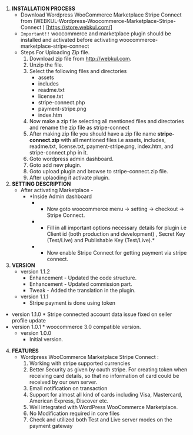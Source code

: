 1. **INSTALLATION PROCESS**
	* Download Wordpress WooCommerce Marketplace Stripe Connect from (WEBKUL-Wordpress-Woocommerce-Marketplace-Stripe-Connect ) [https://store.webkul.com/]
	* ```Important!!``` woocommerce and marketplace plugin should be installed and activated before activating woocommerce-marketplace-stripe-connect
	* Steps For Uploading Zip file.
		1. Download zip file from http://webkul.com.
		2. Unzip the file.
		3. Select the following files and directories
			* assets
			* includes
			* readme.txt
			* license.txt
			* stripe-connect.php
			* payment-stripe.png
			* index.htm
		4. Now make a zip file selecting all mentioned files and directories and rename the zip file as stripe-connect
		5. After making zip file you should have a zip file name **stripe-connect.zip** with all mentioned files i.e assets, includes, readme.txt, license.txt, payment-stripe.png, index.htm, and stripe-connect.php in it.
		6. Goto wordpress admin dashboard.
		7. Goto add new plugin.
		8. Goto upload plugin and browse to stripe-connect.zip file.
		9. After uplaoding it activate plugin.
2. **SETTING DESCRIPTION**
	* After activating Marketplace -
		* *Inside Admin dashboard
			* * Now goto woocommerce menu -> setting -> checkout -> Stripe Connect.
			* * Fill in all important options necessary details for plugin i.e Client id (both production and development) , Secret Key (Test/Live) and Publishable Key (Test/Live).*
			* * Now enable Stripe Connect for getting payment via stripe connect.
3. **VERSION**
	* version 1.1.2
		* Enhancement - Updated the code structure.
		* Enhancement - Updated commission part.
		* Tweak - Added the translation in the plugin.
	* version 1.1.1
		* Stripe payment is done using token
  * version 1.1.0
		* Stripe connected account data issue fixed on seller profile update
  * version 1.0.1
		* woocommerce 3.0 compatible version.
	* version 1.0.0
		* Initial version.

4. **FEATURES**
	* Wordpress WooCommerce Marketplace Stripe Connect :
		1. Working with stripe supported currencies
		2. Better Security as given by oauth stripe. For creating token when receiving card details, so that no information of card could be received by our own server.
		3. Email notification on transaction
		4. Support for almost all kind of cards including Visa, Mastercard, American Express, Discover etc.
		5. Well integrated with WordPress WooCommerce Marketplace.
		6. No Modification required in core files
		7. Check and utilized both Test and Live server modes on the payment gateway
